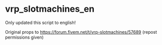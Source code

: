 # vrp_slotmachines_en

Only updated this script to english!

Original props to https://forum.fivem.net/t/vrp-slotmachines/57689 (repost permissions given)
